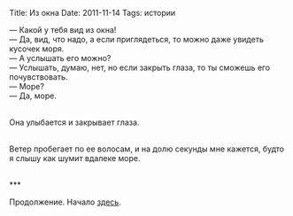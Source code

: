Title: Из окна
Date: 2011-11-14
Tags: истории

<div class="text">— Какой у тебя вид из окна!<br />
— Да, вид, что надо, а если приглядеться, то можно даже увидеть кусочек моря.<br />
— А услышать его можно?<br />
— Услышать, думаю, нет, но если закрыть глаза, то ты сможешь его почувствовать.<br />
— Море?<br />
— Да, море.<br /><br />

Она улыбается и закрывает глаза. <br /><br />

Ветер пробегает по ее волосам, и на долю секунды мне кажется, будто я слышу как шумит вдалеке море. <br /><br />

***<br />

Продолжение. Начало <a href="http://dl.dropbox.com/u/140528/krab-stories.txt">здесь</a>.</div>
